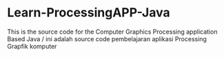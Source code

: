 # Learn-ProcessingAPP-Java
This is the  source code for the Computer Graphics Processing application Based Java / ini adalah source code pembelajaran aplikasi Processing Grapfik komputer 
